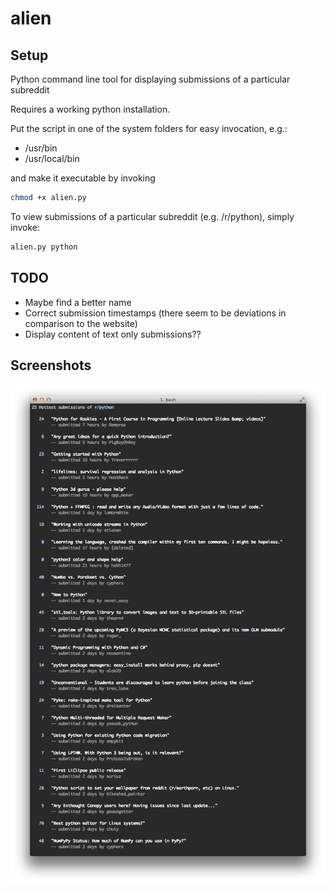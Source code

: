 alien
=====

## Setup

Python command line tool for displaying submissions of a particular subreddit

Requires a working python installation.

Put the script in one of the system folders for easy invocation, e.g.:

 - /usr/bin
 - /usr/local/bin
 
and make it executable by invoking
 
```bash
chmod +x alien.py
```

To view submissions of a particular subreddit (e.g. /r/python), simply invoke:

```bash
alien.py python
```


## TODO

 - Maybe find a better name
 - Correct submission timestamps (there seem to be deviations in comparison to the website)
 - Display content of text only submissions?? 


## Screenshots

![Screenshots](screenshots/screenshot.png "Submissions in /r/python")

